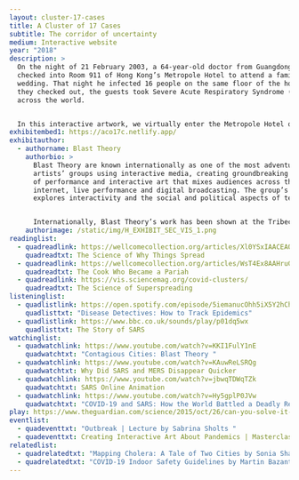 ```yaml
---
layout: cluster-17-cases
title: A Cluster of 17 Cases
subtitle: The corridor of uncertainty
medium: Interactive website
year: "2018"
description: >
  On the night of 21 February 2003, a 64-year-old doctor from Guangdong, China
  checked into Room 911 of Hong Kong’s Metropole Hotel to attend a family
  wedding. That night he infected 16 people on the same floor of the hotel. As
  they checked out, the guests took Severe Acute Respiratory Syndrome (SARS)
  across the world.  


  In this interactive artwork, we virtually enter the Metropole Hotel on that fateful night, and we explore the events that took place in the 17 rooms where the first cluster of SARS cases were detected. We go on a  journey with epidemiologists to understand how they studied the movements of the guests between each room. This experience reveals how even the most banal action, like touching a handrail, can have unforeseen consequences. In the end, we come away with a renewed appreciation for how public health experts grapple with fear and uncertainty in the face of an unknown disease. 
exhibitembed1: https://aco17c.netlify.app/
exhibitauthor:
  - authorname: Blast Theory
    authorbio: >
      Blast Theory are known internationally as one of the most adventurous
      artists’ groups using interactive media, creating groundbreaking new forms
      of performance and interactive art that mixes audiences across the
      internet, live performance and digital broadcasting. The group’s work
      explores interactivity and the social and political aspects of technology.


      Internationally, Blast Theory’s work has been shown at the Tribeca Film Festival, Sundance Film Festival, Walker Arts Center in Minneapolis, the Venice Biennale, ICC in Tokyo, the Chicago Museum of Contemporary Art, Sydney Biennale, National Museum in Taiwan, Hebbel Theatre in Berlin, Basel Art Fair, Dutch Electronic Arts Festival, Sonar Festival in Barcelona and the Palestine International Video Festival.
    authorimage: /static/img/H_EXHIBIT_SEC_VIS_1.png
readinglist:
  - quadreadlink: https://wellcomecollection.org/articles/Xl0YSxIAACEAQiBn
    quadreadtxt: The Science of Why Things Spread
  - quadreadlink: https://wellcomecollection.org/articles/WsT4Ex8AAHruGfW_
    quadreadtxt: The Cook Who Became a Pariah
  - quadreadlink: https://vis.sciencemag.org/covid-clusters/
    quadreadtxt: The Science of Superspreading
listeninglist:
  - quadlistlink: https://open.spotify.com/episode/5iemanucOhh5iX5Y2hChAH
    quadlisttxt: "Disease Detectives: How to Track Epidemics"
  - quadlistlink: https://www.bbc.co.uk/sounds/play/p01dq5wx
    quadlisttxt: The Story of SARS
watchinglist:
  - quadwatchlink: https://www.youtube.com/watch?v=KKI1FulY1nE
    quadwatchtxt: "Contagious Cities: Blast Theory "
  - quadwatchlink: https://www.youtube.com/watch?v=KAuwReLSRQg
    quadwatchtxt: Why Did SARS and MERS Disappear Quicker
  - quadwatchlink: https://www.youtube.com/watch?v=jbwqTDWqTZk
    quadwatchtxt: SARS Online Animation
  - quadwatchlink: https://www.youtube.com/watch?v=Hy5gplP0JVw
    quadwatchtxt: "COVID-19 and SARS: How the World Battled a Deadly Respiratory Illness"
play: https://www.theguardian.com/science/2015/oct/26/can-you-solve-it-how-many-will-the-zombie-outbreak-infect
eventlist:
  - quadeventtxt: "Outbreak | Lecture by Sabrina Sholts "
  - quadeventtxt: Creating Interactive Art About Pandemics | Masterclass by Matt Adams
relatedlist:
  - quadrelatedtxt: "Mapping Cholera: A Tale of Two Cities by Sonia Shah"
  - quadrelatedtxt: "COVID-19 Indoor Safety Guidelines by Martin Bazant "
---
```

